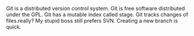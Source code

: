 Git is a distributed version control system.
Git is free software distributed under the GPL.
Git has a mutable index called stage.
Git tracks changes of files.really?
My stupid boss still prefers SVN.
Creating a new branch is quick.